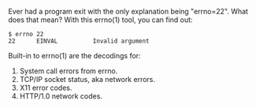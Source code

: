 Ever had a program exit with the only explanation being "errno=22".  What does
that mean?  With this errno(1) tool, you can find out:

	$ errno 22
	22      EINVAL          Invalid argument

Built-in to errno(1) are the decodings for:

1.  System call errors from errno.
2.  TCP/IP socket status, aka network errors.
3.  X11 error codes.
4.  HTTP/1.0 network codes.
